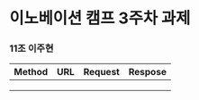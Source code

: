 # 이노베이션 캠프 3주차 과제


### 11조 이주현



|Method|URL|Request|Respose|
|:---:|:---:|:---:|:---:|
|||||
|||||
|||||

